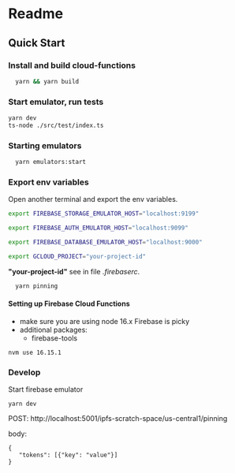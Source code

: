 # Readme

## Quick Start

### Install and build cloud-functions

```sh
  yarn && yarn build
```

### Start emulator, run tests

```sh
yarn dev
ts-node ./src/test/index.ts
```

### Starting emulators

```sh
  yarn emulators:start
```

### Export env variables

Open another terminal and export the env variables.

```sh
export FIREBASE_STORAGE_EMULATOR_HOST="localhost:9199"
```

```sh
export FIREBASE_AUTH_EMULATOR_HOST="localhost:9099"
```

```sh
export FIREBASE_DATABASE_EMULATOR_HOST="localhost:9000"
```

```sh
export GCLOUD_PROJECT="your-project-id"
```

**"your-project-id"** see in file _.firebaserc_.

```sh
  yarn pinning
```

#### Setting up Firebase Cloud Functions

-   make sure you are using node 16.x Firebase is picky
-   additional packages:
    -   firebase-tools

```
nvm use 16.15.1

```

### Develop

Start firebase emulator

```
yarn dev
```

POST: http://localhost:5001/ipfs-scratch-space/us-central1/pinning

body:

```
{
   "tokens": [{"key": "value"}]
}
```
